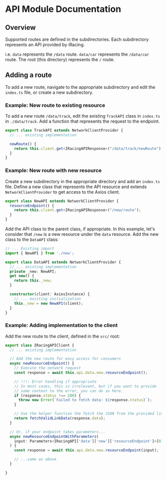 # API Module Documentation

## Overview

Supported routes are defined in the subdirectories. Each subdirectory represents an API provided by iRacing.

i.e. `data` represents the `/data` route. `data/car` represents the `/data/car` route. The root (this directory) represents the `/` route.

## Adding a route

To add a new route, navigate to the appropriate subdirectory and edit the `index.ts` file, or create a new subdirectory.

### Example: New route to existing resource

To add a new route `/data/track`, edit the existing `TrackAPI` class in `index.ts` in `./data/track`.
Add a function that represents the request to the endpoint.

```typescript
export class TrackAPI extends NetworkClientProvider {
  // ... existing implementation

  newRoute() {
    return this.client.get<IRacingAPIResponse>("/data/track/newRoute");
  }
}
```

### Example: New route with new resource

Create a new subdirectory in the appropriate directory and add an `index.ts` file. Define a new class that represents the API resource
and extends `NetworkClientProvider` to get access to the Axios client.

```typescript
export class NewAPI extends NetworkClientProvider {
  resourceEndpoint() {
    return this.client.get<IRacingAPIResponse>("/new/route");
  }
}
```

Add the API class to the parent class, if appropriate. In this example, let's consider that `/new` is a new resource under the `data` resource. Add the new class to the `DataAPI` class:

```typescript
// ... Existing import
import { NewAPI } from './new';

export class DataAPI extends NetworkClientProvider {
  // ... existing implementation
  private _new: NewAPI;
  get new() {
    return this._new;
  }

  constructor(client: AxiosInstance) {
    // ... existing initialization
    this._new = new NewAPI(client);
  }
}
```

### Example: Adding implementation to the client

Add the new route to the client, defined in the `src/` root:

```typescript
export class IRacingAPIClient {
  // ... existing implementation

  // Add the new route for easy access for consumers
  async newResourceEndpoint() {
    // Execute the network request
    const response = await this.api.data.new.resourceEndpoint();

    // !!!: Error handling if appropriate
    // In most cases, this is irrelevant, but if you want to provide
    // some context to the error, you can do so here.
    if (response.status !== 200) {
      throw new Error(`Failed to fetch data: ${response.status}`);
    }

    // Use the helper function the fetch the JSON from the provided link
    return fetchValidLinkData(response.data);
  }

  // Or, if your endpoint takes parameters...
  async newResourceEndpointWithParameters(
    input: Parameters<IRacingAPI['data']['new']['resourceEndpoint']>[0] // Typescript annotation to forward the parameters from the function definition
  ) {
    const response = await this.api.data.new.resourceEndpoint(input);

    // ...same as above
  }

}
```
